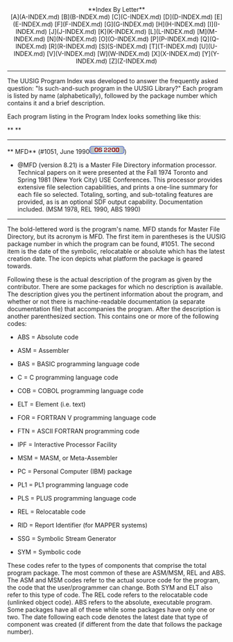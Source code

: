 <x-sas-window top="42" bottom="765" left="4" right="534">
<meta name="FORMATTER" content="Microsoft FrontPage 1.1">



<center>**Index By Letter**</center>

<center>[A](A-INDEX.md) [B](B-INDEX.md)
[C](C-INDEX.md) [D](D-INDEX.md)
[E](E-INDEX.md) [F](F-INDEX.md)
[G](G-INDEX.md) [H](H-INDEX.md)
[I](I-INDEX.md) [J](J-INDEX.md)
[K](K-INDEX.md) [L](L-INDEX.md)
[M](M-INDEX.md) [N](N-INDEX.md)
[O](O-INDEX.md) [P](P-INDEX.md)
[Q](Q-INDEX.md) [R](R-INDEX.md)
[S](S-INDEX.md) [T](T-INDEX.md)
[U](U-INDEX.md) [V](V-INDEX.md)
[W](W-INDEX.md) [X](X-INDEX.md)
[Y](Y-INDEX.md) [Z](Z-INDEX.md)</center>


&#10;
- - -
The UUSIG Program Index was developed to answer the frequently asked
question: "Is such-and-such program in the UUSIG Library?" Each
program is listed by name (alphabetically), followed by the package
number which contains it and a brief description.


Each program listing in the Program Index looks something like
this:


**
**
- - -
**
MFD** (#1051, June 1990![[OS 2200]](IMAGES/OS2200.JPG))
- @MFD (version 8.21) is a Master File Directory information
processor. Technical papers on it were presented at the Fall 1974
Toronto and Spring 1981 (New York City) USE Conferences. This
processor provides extensive file selection capabilities, and prints
a one-line summary for each file so selected. Totaling, sorting, and
sub-totaling features are provided, as is an optional SDF output
capability. Documentation included. (MSM 1978, REL 1990, ABS 1990)


&#10;
- - -
The bold-lettered word is the program's name. MFD stands for Master
File Directory, but its acronym is MFD. The first item in parentheses
is the UUSIG package number in which the program can be found, #1051.
The second item is the date of the symbolic, relocatable or absolute
which has the latest creation date. The icon depicts what platform
the package is geared towards.


Following these is the actual description of the program as given
by the contributor. There are some packages for which no description
is available. The description gives you the pertinent information
about the program, and whether or not there is machine-readable
documentation (a separate documentation file) that accompanies the
program. After the description is another parenthesized section. This
contains one or more of the following codes:


   
- ABS = Absolute code
       
       
- ASM = Assembler
       
       
- BAS = BASIC programming language code
       
       
- C = C programming language code
       
       
- COB = COBOL programming language code
       
       
- ELT = Element (i.e. text)
       
       
- FOR = FORTRAN V programming language code
       
       
- FTN = ASCII FORTRAN programming code
       
       
- IPF = Interactive Processor Facility
       
       
- MSM = MASM, or Meta-Assembler
       
       
- PC = Personal Computer (IBM) package
       
       
- PL1 = PL1 programming language code
       
       
- PLS = PLUS programming language code
       
       
- REL = Relocatable code
       
       
- RID = Report Identifier (for MAPPER systems)
       
       
- SSG = Symbolic Stream Generator
       
       
- SYM = Symbolic code


These codes refer to the types of components that comprise the
total program package. The most common of these are ASM/MSM, REL and
ABS. The ASM and MSM codes refer to the actual source code for the
program, the code that the user/programmer can change. Both SYM and
ELT also refer to this type of code. The REL code refers to the
relocatable code (unlinked object code). ABS refers to the absolute,
executable program. Some packages have all of these while some
packages have only one or two. The date following each code denotes
the latest date that type of component was created (if different from
the date that follows the package number).


<center>&nbsp;</center>

<center>&nbsp;</center>


</x-sas-window>